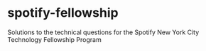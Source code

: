 # spotify-fellowship
Solutions to the technical questions for the Spotify New York City Technology Fellowship Program
